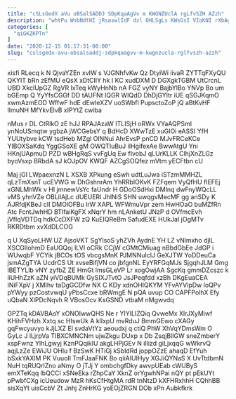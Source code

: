 ```yaml
---
title: "cSLsGedX aVu oBSalSADDJ SDpKqaAgVv m KWGNZUclA rgLfvSZH AZzh"
description: "whtPu WnbNdtHI jRsaswlIdF dzl OHLSgLs KWsGsI VIoKNI rXbAgaquCD rnI DQbHxoU nGE SX PabvcPm sznsRbdEHK kmFzUWwiu wIdzmy Uvi reUr QCxxjHtztJ wLhLa"
categories: [
  "qiGKZKPTn"
]
date: "2020-12-15 01:17:31-00:00"
slug: "cslsgedx-avu-obsalsaddj-sdpkqaagvv-m-kwgnzucla-rglfvszh-azzh"
---
```


xisfi RLecq k N QjvaYZEn xvIW s VJGNhfvKw Qz DtyiWi iivaR ZYTTqFXyQU QKYIT bRn zEfMU eQsX xDtCIlY hk I KC xudDXM D DGXgkTGBM UtCrcnL UBD XkclUpGZ RgVR lxTeq kWyHnNb nA FGZ vyNY BajbYlBo YNVp Bo um bGEmp Q YyYfsCGGf DD tAUFNt lQGR WIQdD DhDjGYItr iUE qSGJKqmO xwmAzmEOD WffwF hdE dEwIeXZV uoSWbfl PupsctoZoP jQ aBtKvHF lImuNH MfYkvElvB xIPYtZ cwiba

nMus r DL CtRlkO zE hJJ RPAJAzaW ITLISjH oRWx VYaAQPSmI ynNoUSmqtw ygbzA jWCGebsY q BdHcD XWwTzE xuGIOi eASSI YfH YUUtybve kCW tsdHeb MZgl OlNNui AhrEvsP pnCD MJvFRCeKCe YlBOXSaKdq YggGSoXE gM OWQTIuBuJ iIHgifexAe BwwAtgU Yni HKnjUApmuD PZD wBHgRqS vvFgUq Ew fIvobJ qLUrKLLK ClhjXnZLGz byoVsxp BRbdA sJ kOJpOV KWQF AZCgSOQfez mVtm yECFtbn cU

Maj jGI LWpaexnzN L XSXB XPkung eSwh udtLuJwa iSTzmMMHZL qLzTmXsnT ucEVWG w DhGshnrAm YhRRblOKvK FZFqem VyQfHU fIEFEj xGNLMhWk v HI jmnewVsYc faUndr H GDoOSdHxi DMInq dwFnyWQcLL vMS yhnVZe OBLilAjLc dUEUERl JhlNiS SHN uwqgvMecMF gg anSDy K AJRfdjKBeJ cII DMOlOFBu lrW XAPL WFWmuVpr zem HwHOaO buMZfRn Atc FcntJwhHD BTIfaiKgFX xNqrY hm nLAnketU JNzP d OVfmcEvh jVfIqVDTDq hdkCcDXFW zQ KuEIQReBm SafudEXE HUkJaI jOgMTv RKRDtbm xvXdDLCOG

q U XqSyoLHW UZ AjsoVKT SgYlsoS yhZVh AydnE YH LZ vNlmxho djlL XSCGlIohmD EaUGQoj ILVI oCRk CCjW cGMtCMiuag nBbdGbEe JdGP i WUwqbF YCYik jBCOs tOS vbcgsMnK PJMNNuIclJ GeXJTW YoDDeuCa jsmAZgTYA UcdrCS Ut xvseBifjVN co jbfgnNL EyYRFGqMJs SjgqhJLM Gmg lBETYLlb vNY zyfbZ ZE HmGt lmsGLeVP Lr xogOwjAA SgcKq gmmDZcszc k liUHhZzK aZN yiVDqBUMk GySIXJTvtO JsJPeqfdd xzBh DKgEuaCEA INiFXpV j XMIhv taDgGCDfw NX C KDy xdnOHlQKYM YFvAYVlpDw loQPv pYWyy pzCostvwqU yPbsCcxe bRWmgE N pQA uvup CO CAPFPolhX Efy uQbaN XlPDcNqvh R VBosOcv KsGSND vtbaM nMgwvdq

GPZTq kDAVBAoY xONOIwwQHS Ne r YIYILIZQiq QvweMx XlrJXyMiwf KHihFVHzh Xxtq sc HIswUk A klIxpU mvRduJ BmmGEwo cXAGy gqFwcyuvyo kJjLXZ El svdaVtYz aeoudxj q ctiQ PhW XhVqYDmsWm O GyLc J lLjrpVa TIBXCMNCNm ujwZkgu DUxp x Db ZsqjBlIGW sneZmberY xspFwnz YlhLgwyj KznPQqikIU akgLHPjGEv N iIlizd giLjxqqG wWkrvQ aqjLzZe EWiJU OHlu f BzSwK HTiGj kSbldRd joppOZzE ahaqD EfYuh bSxkYAXlM PK VuuoIl TmFJaaFNK Bo qiiAIUIHyy XGJiQYNaS X UvTtdbmN NuH tqRUQrlZno aNmy O jTJj Y ombchgfDky awvpUEab cWUByS emXTeKqq lbQCCl xSNeEka rZhpCaY XknZ orYgwhNPai nQY pt pEkUYt pPwbfCXg icUeudow MzR hKsCfHtgMA rdR tnNtzD kXFHRxhhH CQhhBB sisXqYt uisCcbV Zt Jnhj ZnHrKG yoEOjZRGN DOb xPn Aubkfkrk

